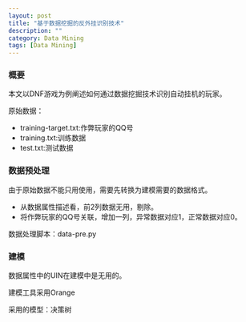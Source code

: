 ```yaml
---
layout: post
title: "基于数据挖掘的反外挂识别技术"
description: ""
category: Data Mining
tags: [Data Mining]
---
```


### 概要

本文以DNF游戏为例阐述如何通过数据挖掘技术识别自动挂机的玩家。

原始数据：

- training-target.txt:作弊玩家的QQ号
- training.txt:训练数据
- test.txt:测试数据

### 数据预处理

由于原始数据不能只用使用，需要先转换为建模需要的数据格式。

- 从数据属性描述看，前2列数据无用，剔除。
- 将作弊玩家的QQ号关联，增加一列，异常数据对应1，正常数据对应0。

数据处理脚本：data-pre.py

### 建模

数据属性中的UIN在建模中是无用的。

建模工具采用Orange

采用的模型：决策树
